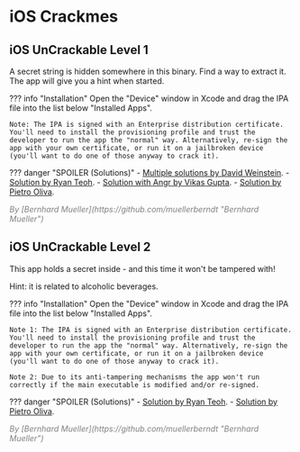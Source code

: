 # iOS Crackmes

## iOS UnCrackable Level 1

A secret string is hidden somewhere in this binary. Find a way to extract it. The app will give you a hint when started.

??? info "Installation"
    Open the "Device" window in Xcode and drag the IPA file into the list below "Installed Apps".

    Note: The IPA is signed with an Enterprise distribution certificate. You'll need to install the provisioning profile and trust the developer to run the app the "normal" way. Alternatively, re-sign the app with your own certificate, or run it on a jailbroken device (you'll want to do one of those anyway to crack it).

??? danger "SPOILER (Solutions)"
    - [Multiple solutions by David Weinstein](https://www.nowsecure.com/blog/2017/04/27/owasp-ios-crackme-tutorial-frida/ "Solutions by David Weinstein").
    - [Solution by Ryan Teoh](http://www.ryantzj.com/cracking-owasp-mstg-ios-crackme-the-uncrackable.html "Solution by Ryan Teoh").
    - [Solution with Angr by Vikas Gupta](https://serializethoughts.com/2019/10/28/solving-mstg-crackme-angr "Solving iOS UnCrackable 1 Crackme Without Using an iOS Device").
    - [Solution by Pietro Oliva](https://0xsysenter.github.io/ios/reversing/arm64/mobile/ipa/frida/instrumentation/crackme/2021/01/09/ios-apps-reverse-engineering-solving-crackmes-part-1.html "Solution by Pietro Oliva").

<i style="color:gray">
By [Bernhard Mueller](https://github.com/muellerberndt "Bernhard Mueller")
</i>

## iOS UnCrackable Level 2

This app holds a secret inside - and this time it won't be tampered with!

Hint: it is related to alcoholic beverages.

??? info "Installation"
    Open the "Device" window in Xcode and drag the IPA file into the list below "Installed Apps".
    
    Note 1: The IPA is signed with an Enterprise distribution certificate. You'll need to install the provisioning profile and trust the developer to run the app the "normal" way. Alternatively, re-sign the app with your own certificate, or run it on a jailbroken device (you'll want to do one of those anyway to crack it).
    
    Note 2: Due to its anti-tampering mechanisms the app won't run correctly if the main executable is modified and/or re-signed.

??? danger "SPOILER (Solutions)"
    - [Solution by Ryan Teoh](http://www.ryantzj.com/cracking-owasp-mstg-ios-crackme-the-uncrackable.html "Solution by Ryan Teoh").
    - [Solution by Pietro Oliva](https://0xsysenter.github.io/ios/reversing/arm64/mobile/ipa/frida/instrumentation/crackme/2021/02/08/ios-apps-reverse-engineering-solving-crackmes-part-2.html "Solution by Pietro Oliva").

<i style="color:gray">
By [Bernhard Mueller](https://github.com/muellerberndt "Bernhard Mueller")
</i>

<br><br>
